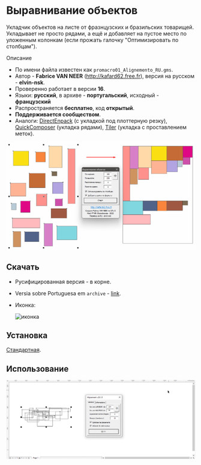 # Выравнивание объектов

Укладчик объектов на листе от фразнцузских и бразильских товарищей. Укладывает не просто рядами, а ещё и добавляет на пустое место по уложенным колонкам (если прожать галочку "Оптимизировать по столбцам").

Описание

- По имени файла известен как `promacro01_Alignemento_RU.gms`.
- Автор - **Fabrice VAN NEER** (http://kafard62.free.fr), версия на русском - **elvin-nsk**.
- Проверенно работает в версии **16**.
- Языки: **русский**, в архиве - **португальский**, исходный - **французский**
- Распространяется **бесплатно**, код **открытый**.
- **Поддерживается сообществом**.
- Аналоги: [DirectEnpack](https://github.com/fersatgit/DirectEnpack) (с укладкой под плоттерную резку), [QuickComposer](https://github.com/elvin-nsk/QuickComposer) (укладка рядами), [Tiler](https://github.com/elvin-nsk/cdr-vba/tree/master/catalog/Tiler) (укладка с проставлением меток).

![иллюстрация](assets/image.png)

## Скачать

- Русифицированная версия - в корне.
- Versia sobre Portuguesa em `archive` - [link](archive/ProMACRO_01.gms).

- Иконка:

  ![иконка](assets/ProMacro01_Alignement.ico)

## Установка

[Стандартная](https://github.com/elvin-nsk/cdr-vba/blob/master/articles/installation.md).

## Использование

![Использование](assets/ProMacro01.gif)